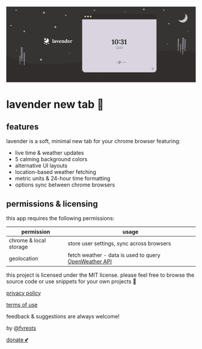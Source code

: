 ![illustration of a starry landscape with a screencap of the lavender app & the lavender logo](./promo/promo-marquee-1400@2x.png)

# lavender new tab 🌙

## features

lavender is a soft, minimal new tab for your chrome browser featuring:

-   live time & weather updates
-   5 calming background colors
-   alternative UI layouts
-   location-based weather fetching
-   metric units & 24-hour time formatting
-   options sync between chrome browsers

## permissions & licensing

this app requires the following permissions:

| permission             | usage                                                                                       |
| ---------------------- | ------------------------------------------------------------------------------------------- |
| chrome & local storage | store user settings, sync across browsers                                                   |
| geolocation            | fetch weather - data is used to query [OpenWeather API](https://openweathermap.org/find?q=) |

this project is licensed under the MIT license. please feel free to browse the source code or use snippets for your own projects 💛

[privacy policy](https://github.com/fvrests/lavender/blob/main/privacy-policy.md)

[terms of use](https://github.com/fvrests/lavender/blob/main/terms-of-use.md)

feedback & suggestions are always welcome!

by [@fvrests](https://twitter.com/fvrests)

[donate 💕](https://givebutter.com/fvrests)
